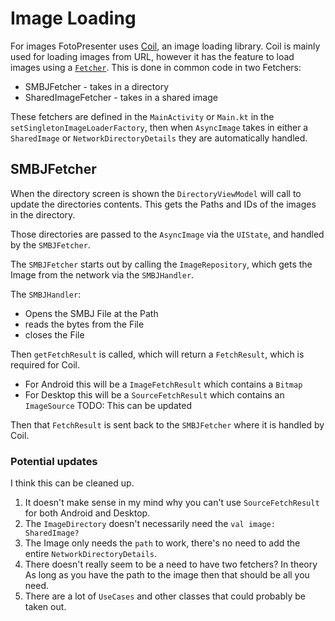 # Image Loading 

For images FotoPresenter uses [Coil](https://coil-kt.github.io/coil/), an image loading library. 
Coil is mainly used for loading images from URL, however it has the feature to load images using a [`Fetcher`](https://coil-kt.github.io/coil/image_pipeline/#fetchers). 
This is done in common code in two Fetchers:
* SMBJFetcher - takes in a directory
* SharedImageFetcher - takes in a shared image

These fetchers are defined in the `MainActivity` or `Main.kt` in the `setSingletonImageLoaderFactory`, then when `AsyncImage` takes in either a `SharedImage` or `NetworkDirectoryDetails` they are automatically handled.

## SMBJFetcher

When the directory screen is shown the `DirectoryViewModel` will call to update the directories contents. This gets the Paths and IDs of the images in the directory.

Those directories are passed to the `AsyncImage` via the `UIState`, and handled by the `SMBJFetcher`.

The `SMBJFetcher` starts out by calling the `ImageRepository`, which gets the Image from the network via the `SMBJHandler`.

The `SMBJHandler`:
* Opens the SMBJ File at the Path
* reads the bytes from the File
* closes the File

Then `getFetchResult` is called, which will return a `FetchResult`, which is required for Coil.
* For Android this will be a `ImageFetchResult` which contains a `Bitmap`
* For Desktop this will be a `SourceFetchResult` which contains an `ImageSource`
TODO: This can be updated

Then that `FetchResult` is sent back to the `SMBJFetcher` where it is handled by Coil.

### Potential updates

I think this can be cleaned up.
1. It doesn't make sense in my mind why you can't use `SourceFetchResult` for both Android and Desktop.
2. The `ImageDirectory` doesn't necessarily need the `val image: SharedImage?`
3. The Image only needs the `path` to work, there's no need to add the entire `NetworkDirectoryDetails`.
4. There doesn't really seem to be a need to have two fetchers? In theory As long as you have the path to the image then that should be all you need.
5. There are a lot of `UseCases` and other classes that could probably be taken out.
